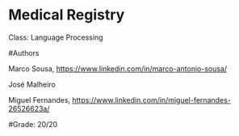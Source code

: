 # Medical Registry
Class: Language Processing

#Authors

Marco Sousa, https://www.linkedin.com/in/marco-antonio-sousa/

José Malheiro

Miguel Fernandes, https://www.linkedin.com/in/miguel-fernandes-26526623a/

#Grade:
20/20
